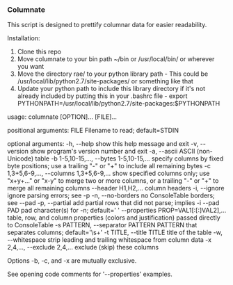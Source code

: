 ### Columnate

This script is designed to prettify columnar data for easier readability. 

Installation: 

1. Clone this repo
2. Move columnate to your bin path ~/bin or /usr/local/bin/ or wherever you want
3. Move the directory rae/ to your python library path
        - This could be /usr/local/lib/python2.7/site-packages/ or something like that
4. Update your python path to include this library directory if it's not already included   by putting this in your .bashrc file
       - export PYTHONPATH=/usr/local/lib/python2.7/site-packages:$PYTHONPATH


usage: columnate [OPTION]... [FILE]...

positional arguments:
  FILE                  Filename to read; default=STDIN

optional arguments:
  -h, --help            show this help message and exit
  -v, --version         show program's version number and exit
  -a, --ascii           ASCII (non-Unicode) table
  -b 1-5,10-15,..., --bytes 1-5,10-15,...
                        specify columns by fixed byte positions; use a
                        trailing "-" or "+" to include all remaining bytes
  -c 1,3+5,6-9,..., --columns 1,3+5,6-9,...
                        show specified columns only; use "x+y+..." or "x-y" to
                        merge two or more columns, or a trailing "-" or "+" to
                        merge all remaining columns
  --header H1,H2,...    column headers
  -i, --ignore          ignore parsing errors; see -p
  -n, --no-borders      no ConsoleTable borders; see --pad
  -p, --partial         add partial rows that did not parse; implies -i
  --pad PAD             pad character(s) for -n; default=' '
  --properties PROP=VAL1[:[:]VAL2],...
                        table, row, and column properties (colors and
                        justification) passed directly to ConsoleTable
  -s PATTERN, --separator PATTERN
                        PATTERN that separates columns; default='\s+'
  -t TITLE, --title TITLE
                        title of the table
  -w, --whitespace      strip leading and trailing whitespace from column data
  -x 2,4,..., --exclude 2,4,...
                        exclude (skip) these columns

Options -b, -c, and -x are mutually exclusive.

See opening code comments for '--properties' examples.
